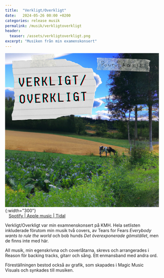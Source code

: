 ```yaml
---
title:  "Verkligt/Overkligt"
date:   2024-05-26 00:00 +0200
categories: release musik
permalink: /musik/verkligtoverkligt
header:
  teaser: /assets/verkligtoverkligt.png
excerpt: "Musiken från min examenskonsert"
---
```

![Verkligt/Overkligt Omslag](../assets/verkligtoverkligt.png){:width="300"}<br>
   [Spotify ](https://open.spotify.com/album/3CZOGd4iHoArYD18gGrOqY)|[ Apple music ](https://music.apple.com/se/album/verkligt-overkligt-single/1742829110)|[ Tidal](https://listen.tidal.com/album/359277330)

Verkligt/Overkligt var min examnenskonsert på KMH. Hela setlisten inkluderade förutom min musik två covers, av Tears for Fears *Everybody wants to rule the world* och bob hunds *Det överexponerade gömstället*, men de finns inte med här.

All musik, min egenskrivna och coverlåtarna, skrevs och arrangerades i Reason för backing tracks, gitarr och sång. Ett enmansband med andra ord.

Föreställningen bestod också av grafik, som skapades i Magic Music Visuals och synkades till musiken.